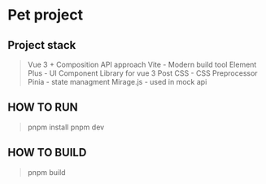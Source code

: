 # Pet project

## Project stack

> Vue 3 + Composition API approach
> Vite - Modern build tool
> Element Plus - UI Component Library for vue 3
> Post CSS - CSS Preprocessor
> Pinia - state managment
> Mirage.js - used in mock api

## HOW TO RUN

> pnpm install
> pnpm dev

## HOW TO BUILD

> pnpm build
